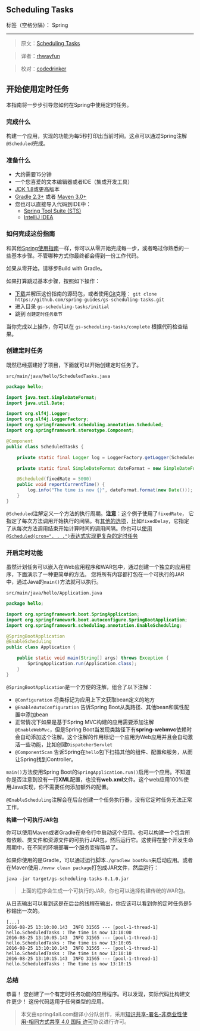 ## Scheduling Tasks

标签（空格分隔）： Spring

---

> 原文：[Scheduling Tasks](https://spring.io/guides/gs/scheduling-tasks/)

> 译者：[rhwayfun][1]

> 校对：[codedrinker][2]

## 开始使用定时任务

本指南将一步步引导您如何在Spring中使用定时任务。

### 完成什么
构建一个应用，实现的功能为每5秒打印出当前时间。这点可以通过Spring注解`@Scheduled`完成。

### 准备什么

 - 大约需要15分钟
 - 一个您喜爱的文本编辑器或者IDE（集成开发工具）
 - [JDK 1.8](http://www.oracle.com/technetwork/java/javase/downloads/index.html)或更高版本
 - [Gradle 2.3+](http://www.gradle.org/downloads) 或者 [Maven 3.0+](https://maven.apache.org/download.cgi)
 - 您也可以直接导入代码到IDE中：
    - [Spring Tool Suite (STS)][3]
    - [IntelliJ IDEA][4]

### 如何完成这份指南
和其他[Spring使用指南][5]一样，你可以从零开始完成每一步，或者略过你熟悉的一些基本步骤。不管哪种方式你最终都会得到一份工作代码。

如果从零开始，请移步Build with Gradle。

如果打算跳过基本步骤，按照如下操作：

 - [下载][6]并解压这份指南的源码包，或者使用[Git][7]克隆：
    `git clone https://github.com/spring-guides/gs-scheduling-tasks.git`
 - 进入目录 `gs-scheduling-tasks/initial`
 - 跳到 `创建定时任务章节`

当你完成以上操作，你可以在 `gs-scheduling-tasks/complete` 根据代码检查结果。


### 创建定时任务
既然已经搭建好了项目，下面就可以开始创建定时任务了。

`src/main/java/hello/ScheduledTasks.java`

```java
package hello;

import java.text.SimpleDateFormat;
import java.util.Date;

import org.slf4j.Logger;
import org.slf4j.LoggerFactory;
import org.springframework.scheduling.annotation.Scheduled;
import org.springframework.stereotype.Component;

@Component
public class ScheduledTasks {

    private static final Logger log = LoggerFactory.getLogger(ScheduledTasks.class);

    private static final SimpleDateFormat dateFormat = new SimpleDateFormat("HH:mm:ss");

    @Scheduled(fixedRate = 5000)
    public void reportCurrentTime() {
        log.info("The time is now {}", dateFormat.format(new Date()));
    }
}
```

`@Scheduled`注解定义一个方法的执行周期。**注意**：这个例子使用了`fixedRate`，
它指定了每次方法调用开始执行的间隔。有[其他的选项][8]，比如`fixedDelay`，它指定了从每次方法调用结束开始计算时间的调用间隔。你也可以[使用`@Scheduled(cron=". . .")`表达式实现更复杂的定时任务][9]

### 开启定时功能
虽然计划任务可以嵌入在Web应用程序和WAR包中，通过创建一个独立的应用程序，下面演示了一种更简单的方法。 您将所有内容都打包在一个可执行的JAR中，通过Java的`main()`方法就可以执行。

`src/main/java/hello/Application.java`

```java
package hello;

import org.springframework.boot.SpringApplication;
import org.springframework.boot.autoconfigure.SpringBootApplication;
import org.springframework.scheduling.annotation.EnableScheduling;

@SpringBootApplication
@EnableScheduling
public class Application {

    public static void main(String[] args) throws Exception {
        SpringApplication.run(Application.class);
    }
}
```
`@SpringBootApplication`是一个方便的注解，组合了以下注解：

 - `@Configuration` 将类标记为应用上下文获取bean定义的地方
 - `@EnableAutoConfiguration` 告诉Spring Boot从类路径、其他bean和属性配置中添加bean
 - 正常情况下如果是基于Spring MVC构建的应用需要添加注解`@EnableWebMvc`，但是Spring Boot当发现类路径下有**spring-webmvc**依赖时会自动添加这个注解。这个注解的作用标记一个应用为Web应用并且会自动激活一些功能，比如创建`DispatcherServlet`
 - `@ComponentScan` 告诉Spring在`hello`包下扫描其他的组件、配置和服务，从而让Spring找到Controller。

`main()`方法使用Spring Boot的`SpringApplication.run()`启用一个应用。不知道你是否注意到没有一行**XML**配置，也没有**web.xml**文件。这个web应用100%使用Java实现，你不需要任何添加额外的配置。

`@EnableScheduling`注解会在后台创建一个任务执行器，没有它定时任务无法正常工作。

**构建一个可执行JAR包**

你可以使用Maven或者Gradle在命令行中启动这个应用。也可以构建一个包含所有依赖、类文件和资源文件的可执行JAR包，然后运行它。这使得在整个开发生命周期中，在不同的环境部署一个服务变得简单了。

如果你使用的是Gradle，可以通过运行脚本`./gradlew bootRun`来启动应用。或者在Maven使用`./mvnw clean package`打包成JAR文件，然后运行：

`java -jar target/gs-scheduling-tasks-0.1.0.jar`

> 上面的程序会生成一个可执行的JAR，你也可以选择构建传统的WAR包。

从日志输出可以看到这是在后台的线程在输出，你应该可以看到你的定时任务是5秒输出一次的。

```
[...]
2016-08-25 13:10:00.143  INFO 31565 --- [pool-1-thread-1] hello.ScheduledTasks : The time is now 13:10:00
2016-08-25 13:10:05.143  INFO 31565 --- [pool-1-thread-1] hello.ScheduledTasks : The time is now 13:10:05
2016-08-25 13:10:10.143  INFO 31565 --- [pool-1-thread-1] hello.ScheduledTasks : The time is now 13:10:10
2016-08-25 13:10:15.143  INFO 31565 --- [pool-1-thread-1] hello.ScheduledTasks : The time is now 13:10:15
```

### 总结
恭喜！ 您创建了一个有定时任务功能的应用程序。可以发现，实际代码比构建文件更少！ 这份代码适用于任何类型的应用。
 
> 本文由spring4all.com翻译小分队创作，采用[知识共享-署名-非商业性使用-相同方式共享 4.0 国际 许可][10]协议进行许可。


  [1]: https://github.com/happyxiaofan
  [2]: https://github.com/codedrinker
  [3]: https://spring.io/guides/gs/sts
  [4]: https://spring.io/guides/gs/intellij-idea/
  [5]: https://spring.io/guides
  [6]: https://github.com/spring-guides/gs-scheduling-tasks/archive/master.zip
  [7]: https://spring.io/understanding/Git
  [8]: https://docs.spring.io/spring/docs/current/spring-framework-reference/html/scheduling.html#scheduling-annotation-support-scheduled
  [9]: https://docs.spring.io/spring/docs/current/javadoc-api/org/springframework/scheduling/support/CronSequenceGenerator.html
  [10]: http://creativecommons.org/licenses/by-nc-sa/4.0/